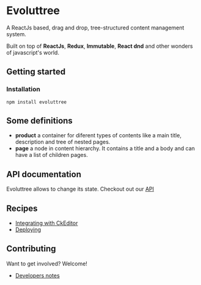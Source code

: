 # Evoluttree

A ReactJs based, drag and drop, tree-structured content management system.

Built on top of **ReactJs**, **Redux**, **Immutable**, **React dnd** and other wonders
of javascript's world.

## Getting started

### Installation

```
npm install evoluttree
```



## Some definitions

* **product** a container for diferent types of contents like a main title, description and tree
of nested pages.
* **page** a node in content hierarchy. It contains a title and a body and can have a list
of children pages.

## API documentation

Evoluttree allows to change its state. Checkout out our [API](./docs/API.MD)


## Recipes

- [Integrating with CkEditor](./docs/ckeditor.MD)
- [Deploying](./docs/deploying.MD)


## Contributing

Want to get involved? Welcome!

- [Developers notes](./docs/developers.MD)




